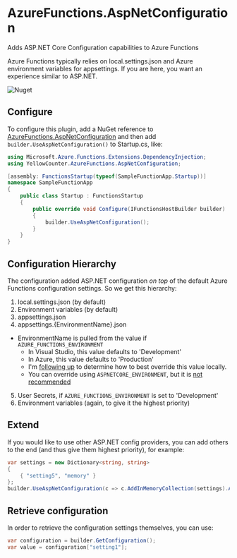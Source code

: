# AzureFunctions.AspNetConfiguration
Adds ASP.NET Core Configuration capabilities to Azure Functions

Azure Functions typically relies on local.settings.json and Azure environment variables for appsettings. 
If you are here, you want an experience similar to ASP.NET.

![Nuget](https://img.shields.io/nuget/v/AzureFunctions.AspNetConfiguration)

## Configure

To configure this plugin, add a NuGet reference to [AzureFunctions.AspNetConfiguration](https://www.nuget.org/packages/AzureFunctions.AspNetConfiguration/)
and then add `builder.UseAspNetConfiguration()` to Startup.cs, like:

```csharp
using Microsoft.Azure.Functions.Extensions.DependencyInjection;
using YellowCounter.AzureFunctions.AspNetConfiguration;

[assembly: FunctionsStartup(typeof(SampleFunctionApp.Startup))]
namespace SampleFunctionApp
{
    public class Startup : FunctionsStartup
    {
        public override void Configure(IFunctionsHostBuilder builder)
        {
            builder.UseAspNetConfiguration();
        }
    }
}
```

## Configuration Hierarchy
The configuration added ASP.NET configuration *on top* of the default Azure Functions configuration settings. So we get this hierarchy:

1. local.settings.json (by default)
2. Environment variables (by default)
3. appsettings.json
4. appsettings.{EnvironmentName}.json
  - EnvironmentName is pulled from the value if `AZURE_FUNCTIONS_ENVIRONMENT`
    - In Visual Studio, this value defaults to 'Development'
    - In Azure, this value defaults to 'Production'
    - I'm [following up](https://github.com/MicrosoftDocs/azure-docs/issues/36045#issuecomment-517383100) to determine how to best override this value locally.
    - You can override using `ASPNETCORE_ENVIRONMENT`, but it is [not recommended](https://docs.microsoft.com/en-us/azure/azure-functions/functions-app-settings#azure_functions_environment)
5. User Secrets, if `AZURE_FUNCTIONS_ENVIRONMENT` is set to 'Development'
6. Environment variables (again, to give it the highest priority)

## Extend
If you would like to use other ASP.NET config providers, you can add others to the end (and thus give them  highest priority), for example:

```csharp
var settings = new Dictionary<string, string>
{
    { "setting5", "memory" }
};
builder.UseAspNetConfiguration(c => c.AddInMemoryCollection(settings).AddEnvironmentVariables());
```

## Retrieve configuration
In order to retrieve the configuration settings themselves, you can use:

```csharp
var configuration = builder.GetConfiguration();
var value = configuration["setting1"];
```
